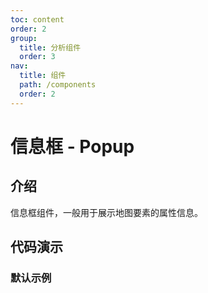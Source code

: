 ```yaml
---
toc: content
order: 2
group:
  title: 分析组件
  order: 3
nav:
  title: 组件
  path: /components
  order: 2
---
```


# 信息框 - Popup

## 介绍

信息框组件，一般用于展示地图要素的属性信息。

## 代码演示

### 默认示例

<code src="./demos/default.tsx" defaultShowCode></code>

<API></API>
